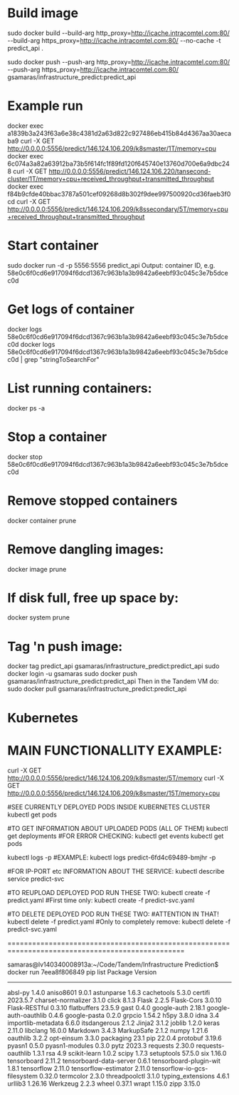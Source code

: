 # Build image
sudo docker build --build-arg http_proxy=http://icache.intracomtel.com:80/ --build-arg https_proxy=http://icache.intracomtel.com:80/ --no-cache -t predict_api .

sudo docker push --push-arg http_proxy=http://icache.intracomtel.com:80/ --push-arg https_proxy=http://icache.intracomtel.com:80/ gsamaras/infrastructure_predict:predict_api

# Example run
docker exec a1839b3a243f63a6e38c4381d2a63d822c927486eb415b84d4367aa30aecaba9 curl -X GET http://0.0.0.0:5556/predict/146.124.106.209/k8smaster/1T/memory+cpu
docker exec 6c074a3a82a63912ba73b5f614fc1f89fd120f645740e13760d700e6a9dbc248 curl -X GET http://0.0.0.0:5556/predict/146.124.106.220/tansecond-cluster/1T/memory+cpu+received_throughput+transmitted_throughput
docker exec f84b9cfde40bbac3787a501cef09268d8b302f9dee997500920cd36faeb3f0cd curl -X GET http://0.0.0.0:5556/predict/146.124.106.209/k8ssecondary/5T/memory+cpu+received_throughput+transmitted_throughput

# Start container
sudo docker run -d -p 5556:5556 predict_api
Output: container ID, e.g. 58e0c6f0cd6e917094f6dcd1367c963b1a3b9842a6eebf93c045c3e7b5dcec0d

# Get logs of container
docker logs 58e0c6f0cd6e917094f6dcd1367c963b1a3b9842a6eebf93c045c3e7b5dcec0d
docker logs 58e0c6f0cd6e917094f6dcd1367c963b1a3b9842a6eebf93c045c3e7b5dcec0d | grep "stringToSearchFor"

# List running containers:
docker ps -a

# Stop a container
docker stop 58e0c6f0cd6e917094f6dcd1367c963b1a3b9842a6eebf93c045c3e7b5dcec0d

# Remove stopped containers
docker container prune

# Remove dangling images:
docker image prune

# If disk full, free up space by:
docker system prune

# Tag 'n push image:
docker tag predict_api gsamaras/infrastructure_predict:predict_api
sudo docker login -u gsamaras
sudo docker push gsamaras/infrastructure_predict:predict_api
Then in the Tandem VM do:
sudo docker pull gsamaras/infrastructure_predict:predict_api

# Kubernetes

# MAIN FUNCTIONALLITY EXAMPLE:
curl -X GET http://0.0.0.0:5556/predict/146.124.106.209/k8smaster/5T/memory
curl -X GET http://0.0.0.0:5556/predict/146.124.106.209/k8smaster/15T/memory+cpu

#SEE CURRENTLY DEPLOYED PODS INSIDE KUBERNETES CLUSTER
kubectl get pods

#TO GET INFORMATION ABOUT UPLOADED PODS (ALL OF THEM)
kubectl get deployments
#FOR ERROR CHECKING:
kubectl get events
kubectl get pods

kubectl logs <predict POD NAME> -p
#EXAMPLE:
kubectl logs predict-6fd4c69489-bmjhr -p

#FOR IP-PORT etc INFORMATION ABOUT THE SERVICE:
kubectl describe service predict-svc

#TO REUPLOAD DEPLOYED POD RUN THESE TWO:
kubectl create -f predict.yaml
#First time only: kubectl create -f predict-svc.yaml

#TO DELETE DEPLOYED POD RUN THESE TWO:
#ATTENTION IN THAT!
kubectl delete -f predict.yaml
#Only to completely remove: kubectl delete -f predict-svc.yaml

=================================================================================================

samaras@lv140340008913a:~/Code/Tandem/Infrastructure Prediction$ docker run 7eea8f806849 pip list
Package                      Version
---------------------------- --------
absl-py                      1.4.0
aniso8601                    9.0.1
astunparse                   1.6.3
cachetools                   5.3.0
certifi                      2023.5.7
charset-normalizer           3.1.0
click                        8.1.3
Flask                        2.2.5
Flask-Cors                   3.0.10
Flask-RESTful                0.3.10
flatbuffers                  23.5.9
gast                         0.4.0
google-auth                  2.18.1
google-auth-oauthlib         0.4.6
google-pasta                 0.2.0
grpcio                       1.54.2
h5py                         3.8.0
idna                         3.4
importlib-metadata           6.6.0
itsdangerous                 2.1.2
Jinja2                       3.1.2
joblib                       1.2.0
keras                        2.11.0
libclang                     16.0.0
Markdown                     3.4.3
MarkupSafe                   2.1.2
numpy                        1.21.6
oauthlib                     3.2.2
opt-einsum                   3.3.0
packaging                    23.1
pip                          22.0.4
protobuf                     3.19.6
pyasn1                       0.5.0
pyasn1-modules               0.3.0
pytz                         2023.3
requests                     2.30.0
requests-oauthlib            1.3.1
rsa                          4.9
scikit-learn                 1.0.2
scipy                        1.7.3
setuptools                   57.5.0
six                          1.16.0
tensorboard                  2.11.2
tensorboard-data-server      0.6.1
tensorboard-plugin-wit       1.8.1
tensorflow                   2.11.0
tensorflow-estimator         2.11.0
tensorflow-io-gcs-filesystem 0.32.0
termcolor                    2.3.0
threadpoolctl                3.1.0
typing_extensions            4.6.1
urllib3                      1.26.16
Werkzeug                     2.2.3
wheel                        0.37.1
wrapt                        1.15.0
zipp                         3.15.0

